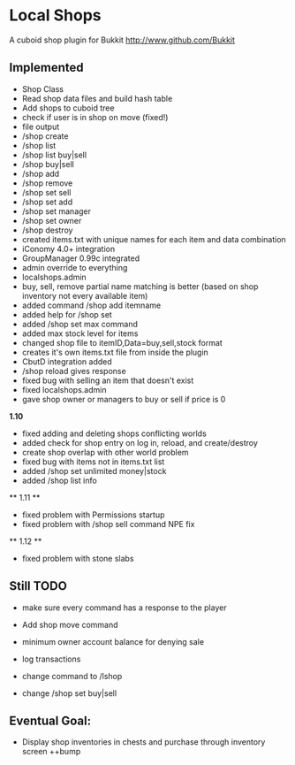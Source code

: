 Local Shops
======

A cuboid shop plugin for Bukkit
http://www.github.com/Bukkit

Implemented
-----------

* Shop Class
* Read shop data files and build hash table
* Add shops to cuboid tree
* check if user is in shop on move (fixed!)
* file output
* /shop create
* /shop list
* /shop list buy|sell
* /shop buy|sell
* /shop add
* /shop remove
* /shop set sell
* /shop set add
* /shop set manager
* /shop set owner
* /shop destroy
* created items.txt with unique names for each item and data combination
* iConomy 4.0+ integration
* GroupManager 0.99c integrated
* admin override to everything
* localshops.admin
* buy, sell, remove partial name matching is better (based on shop inventory not every available item)
* added command /shop add itemname
* added help for /shop set
* added /shop set max command
* added max stock level for items
* changed shop file to itemID,Data=buy,sell,stock format
* creates it's own items.txt file from inside the plugin
* CbutD integration added
* /shop reload gives response
* fixed bug with selling an item that doesn't exist
* fixed localshops.admin
* gave shop owner or managers to buy or sell if price is 0

**1.10**  
* fixed adding and deleting shops conflicting worlds
* added check for shop entry on log in, reload, and create/destroy
* create shop overlap with other world problem
* fixed bug with items not in items.txt list
* added /shop set unlimited money|stock
* added /shop list info

** 1.11 **  
* fixed problem with Permissions startup
* fixed problem with /shop sell command NPE fix

** 1.12 **
* fixed problem with stone slabs

Still TODO
-----------

* make sure every command has a response to the player
* Add shop move command
* minimum owner account balance for denying sale
* log transactions

* change command to /lshop
* change /shop set buy|sell

Eventual Goal:
-----------
* Display shop inventories in chests and purchase through inventory screen ++bump
